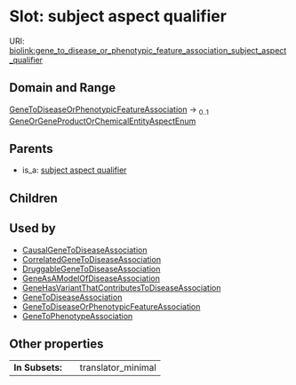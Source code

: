 
# Slot: subject aspect qualifier




URI: [biolink:gene_to_disease_or_phenotypic_feature_association_subject_aspect_qualifier](https://w3id.org/biolink/vocab/gene_to_disease_or_phenotypic_feature_association_subject_aspect_qualifier)


## Domain and Range

[GeneToDiseaseOrPhenotypicFeatureAssociation](GeneToDiseaseOrPhenotypicFeatureAssociation.md) &#8594;  <sub>0..1</sub> [GeneOrGeneProductOrChemicalEntityAspectEnum](GeneOrGeneProductOrChemicalEntityAspectEnum.md)

## Parents

 *  is_a: [subject aspect qualifier](subject_aspect_qualifier.md)

## Children


## Used by

 * [CausalGeneToDiseaseAssociation](CausalGeneToDiseaseAssociation.md)
 * [CorrelatedGeneToDiseaseAssociation](CorrelatedGeneToDiseaseAssociation.md)
 * [DruggableGeneToDiseaseAssociation](DruggableGeneToDiseaseAssociation.md)
 * [GeneAsAModelOfDiseaseAssociation](GeneAsAModelOfDiseaseAssociation.md)
 * [GeneHasVariantThatContributesToDiseaseAssociation](GeneHasVariantThatContributesToDiseaseAssociation.md)
 * [GeneToDiseaseAssociation](GeneToDiseaseAssociation.md)
 * [GeneToDiseaseOrPhenotypicFeatureAssociation](GeneToDiseaseOrPhenotypicFeatureAssociation.md)
 * [GeneToPhenotypeAssociation](GeneToPhenotypeAssociation.md)

## Other properties

|  |  |  |
| --- | --- | --- |
| **In Subsets:** | | translator_minimal |

